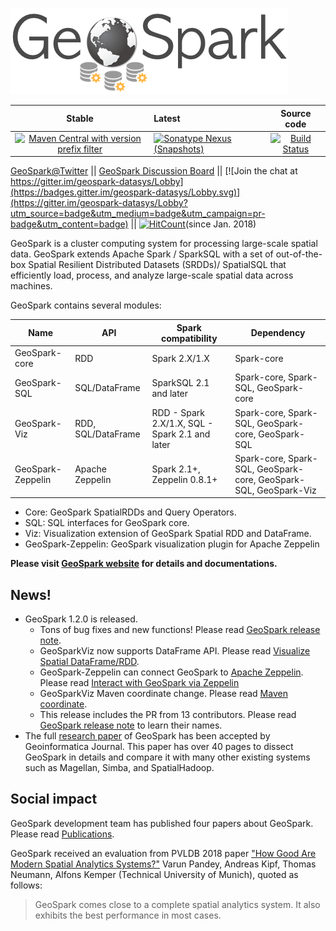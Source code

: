 ![GeoSpark Logo](https://github.com/DataSystemsLab/GeoSpark/blob/master/GeoSpark_logo.png?raw=true)

|     Stable    | Latest | Source code|
|:-------------:|:------|:------:|
|[![Maven Central with version prefix filter](https://img.shields.io/maven-central/v/org.datasyslab/geospark.svg)](http://datasystemslab.github.io/GeoSpark/download/GeoSpark-All-Modules-Maven-Central-Coordinates/) | [![Sonatype Nexus (Snapshots)](https://img.shields.io/nexus/s/https/oss.sonatype.org/org.datasyslab/geospark.svg)](http://datasystemslab.github.io/GeoSpark/download/GeoSpark-All-Modules-Maven-Central-Coordinates/) | [![Build Status](https://travis-ci.org/DataSystemsLab/GeoSpark.svg?branch=master)](https://travis-ci.org/DataSystemsLab/GeoSpark)|

[GeoSpark@Twitter](https://twitter.com/GeoSpark_ASU) || [GeoSpark Discussion Board](https://groups.google.com/forum/#!forum/geospark-discussion-board) || [![Join the chat at https://gitter.im/geospark-datasys/Lobby](https://badges.gitter.im/geospark-datasys/Lobby.svg)](https://gitter.im/geospark-datasys/Lobby?utm_source=badge&utm_medium=badge&utm_campaign=pr-badge&utm_content=badge) || [![HitCount](http://hits.dwyl.io/DataSystemsLab/GeoSpark.svg)](http://hits.dwyl.io/DataSystemsLab/GeoSpark)(since Jan. 2018)

GeoSpark is a cluster computing system for processing large-scale spatial data. GeoSpark extends Apache Spark / SparkSQL with a set of out-of-the-box Spatial Resilient Distributed Datasets (SRDDs)/ SpatialSQL that efficiently load, process, and analyze large-scale spatial data across machines.

GeoSpark contains several modules:

| Name  |  API |  Spark compatibility|Dependency|
|---|---|---|---|
| GeoSpark-core  | RDD  | Spark 2.X/1.X  | Spark-core|
| GeoSpark-SQL  | SQL/DataFrame  | SparkSQL 2.1 and later | Spark-core, Spark-SQL, GeoSpark-core|
|  GeoSpark-Viz |  RDD, SQL/DataFrame | RDD - Spark 2.X/1.X, SQL - Spark 2.1 and later|Spark-core, Spark-SQL, GeoSpark-core, GeoSpark-SQL|
|  GeoSpark-Zeppelin |  Apache Zeppelin | Spark 2.1+, Zeppelin 0.8.1+|Spark-core, Spark-SQL, GeoSpark-core, GeoSpark-SQL, GeoSpark-Viz|

* Core: GeoSpark SpatialRDDs and Query Operators. 
* SQL: SQL interfaces for GeoSpark core.
* Viz: Visualization extension of GeoSpark Spatial RDD and DataFrame.
* GeoSpark-Zeppelin: GeoSpark visualization plugin for Apache Zeppelin

**Please visit [GeoSpark website](http://datasystemslab.github.io/GeoSpark/) for details and documentations.**

## News!

* GeoSpark 1.2.0 is released.
	* Tons of bug fixes and new functions! Please read [GeoSpark release note](http://datasystemslab.github.io/GeoSpark/download/GeoSpark-All-Modules-Release-notes/).
	* GeoSparkViz now supports DataFrame API. Please read [Visualize Spatial DataFrame/RDD](http://datasystemslab.github.io/GeoSpark/tutorial/viz/).
	* GeoSpark-Zeppelin can connect GeoSpark to [Apache Zeppelin](https://zeppelin.apache.org/). Please read [Interact with GeoSpark via Zeppelin](http://datasystemslab.github.io/GeoSpark/tutorial/zeppelin/)
	* GeoSparkViz Maven coordinate change. Please read [Maven coordinate](http://datasystemslab.github.io/GeoSpark/download/GeoSpark-All-Modules-Maven-Central-Coordinates/#geospark-viz-120-and-later).
	* This release includes the PR from 13 contributors. Please read [GeoSpark release note](download/GeoSpark-All-Modules-Release-notes/) to learn their names.
* The full [research paper](http://www.public.asu.edu/~jiayu2/geospark/publication/GeoSpark_Geoinformatica_2018.pdf) of GeoSpark has been accepted by Geoinformatica Journal. This paper has over 40 pages to dissect GeoSpark in details and compare it with many other existing systems such as Magellan, Simba, and SpatialHadoop.

## Social impact

GeoSpark development team has published four papers about GeoSpark. Please read [Publications](http://datasystemslab.github.io/GeoSpark/contact/publication/). 

GeoSpark received an evaluation from PVLDB 2018 paper ["How Good Are Modern Spatial Analytics Systems?"](http://www.vldb.org/pvldb/vol11/p1661-pandey.pdf) Varun Pandey, Andreas Kipf, Thomas Neumann, Alfons Kemper (Technical University of Munich), quoted as follows: 
> GeoSpark comes close to a complete spatial analytics system. It also exhibits the best performance in most cases.
